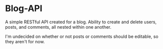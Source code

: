 # Blog-API

A simple RESTful API created for a blog. Ability to create and delete users, posts, and comments, all nested within one another.

I'm undecided on whether or not posts or comments should be editable, so they aren't for now.
